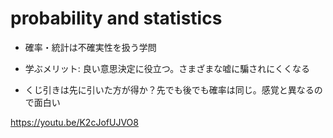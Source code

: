 # probability and statistics

- 確率・統計は不確実性を扱う学問
- 学ぶメリット: 良い意思決定に役立つ。さまざまな嘘に騙されにくくなる

- くじ引きは先に引いた方が得か？先でも後でも確率は同じ。感覚と異なるので面白い

https://youtu.be/K2cJofUJVO8
